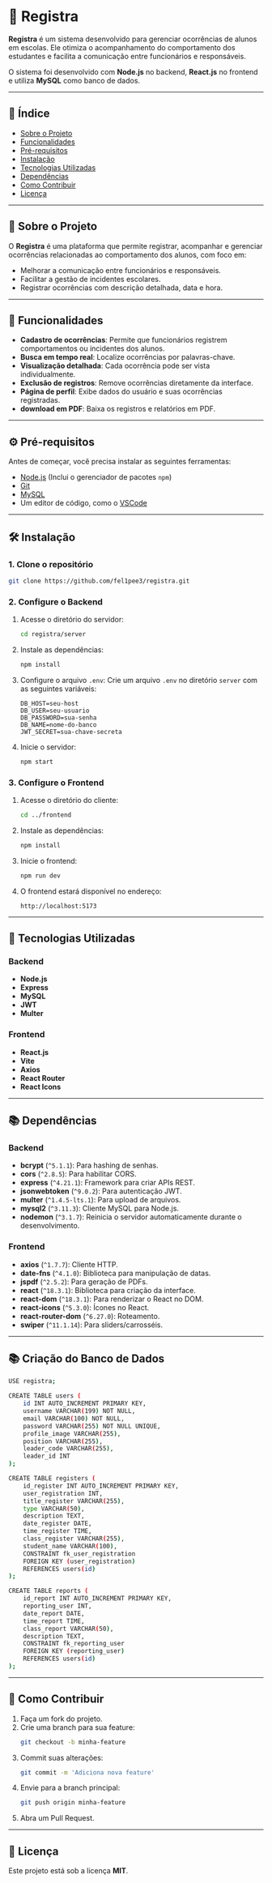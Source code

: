 # 📝 **Registra**

**Registra** é um sistema desenvolvido para gerenciar ocorrências de alunos em escolas. Ele otimiza o acompanhamento do comportamento dos estudantes e facilita a comunicação entre funcionários e responsáveis.  

O sistema foi desenvolvido com **Node.js** no backend, **React.js** no frontend e utiliza **MySQL** como banco de dados.

---

## 📌 **Índice**

- [Sobre o Projeto](#-sobre-o-projeto)
- [Funcionalidades](#-funcionalidades)
- [Pré-requisitos](#-pré-requisitos)
- [Instalação](#-instalação)
- [Tecnologias Utilizadas](#-tecnologias-utilizadas)
- [Dependências](#-dependências)
- [Como Contribuir](#-como-contribuir)
- [Licença](#-licença)

---

## 📖 **Sobre o Projeto**

O **Registra** é uma plataforma que permite registrar, acompanhar e gerenciar ocorrências relacionadas ao comportamento dos alunos, com foco em:

- Melhorar a comunicação entre funcionários e responsáveis.
- Facilitar a gestão de incidentes escolares.
- Registrar ocorrências com descrição detalhada, data e hora.

---

## 🚀 **Funcionalidades**

- **Cadastro de ocorrências**: Permite que funcionários registrem comportamentos ou incidentes dos alunos.
- **Busca em tempo real**: Localize ocorrências por palavras-chave.
- **Visualização detalhada**: Cada ocorrência pode ser vista individualmente.
- **Exclusão de registros**: Remove ocorrências diretamente da interface.
- **Página de perfil**: Exibe dados do usuário e suas ocorrências registradas.
- **download em PDF**: Baixa os registros e relatórios em PDF.

---

## ⚙️ **Pré-requisitos**

Antes de começar, você precisa instalar as seguintes ferramentas:

- [Node.js](https://nodejs.org/) (Inclui o gerenciador de pacotes `npm`)
- [Git](https://git-scm.com/)
- [MySQL](https://www.mysql.com/)
- Um editor de código, como o [VSCode](https://code.visualstudio.com/)

---

## 🛠️ **Instalação**

### 1. Clone o repositório

```bash
git clone https://github.com/fel1pee3/registra.git
```

### 2. Configure o Backend

1. Acesse o diretório do servidor:
   ```bash
   cd registra/server
   ```

2. Instale as dependências:
   ```bash
   npm install
   ```

3. Configure o arquivo `.env`:
   Crie um arquivo `.env` no diretório `server` com as seguintes variáveis:
   ```env
   DB_HOST=seu-host
   DB_USER=seu-usuario
   DB_PASSWORD=sua-senha
   DB_NAME=nome-do-banco
   JWT_SECRET=sua-chave-secreta
   ```

4. Inicie o servidor:
   ```bash
   npm start
   ```

### 3. Configure o Frontend

1. Acesse o diretório do cliente:
   ```bash
   cd ../frontend
   ```

2. Instale as dependências:
   ```bash
   npm install
   ```

3. Inicie o frontend:
   ```bash
   npm run dev
   ```

4. O frontend estará disponível no endereço:
   ```
   http://localhost:5173
   ```

---

## 🧰 **Tecnologias Utilizadas**

### Backend
- **Node.js**
- **Express**
- **MySQL**
- **JWT**
- **Multer**

### Frontend
- **React.js**
- **Vite**
- **Axios**
- **React Router**
- **React Icons**

---

## 📚 **Dependências**

### Backend

- **bcrypt** (`^5.1.1`): Para hashing de senhas.
- **cors** (`^2.8.5`): Para habilitar CORS.
- **express** (`^4.21.1`): Framework para criar APIs REST.
- **jsonwebtoken** (`^9.0.2`): Para autenticação JWT.
- **multer** (`^1.4.5-lts.1`): Para upload de arquivos.
- **mysql2** (`^3.11.3`): Cliente MySQL para Node.js.
- **nodemon** (`^3.1.7`): Reinicia o servidor automaticamente durante o desenvolvimento.

### Frontend

- **axios** (`^1.7.7`): Cliente HTTP.
- **date-fns** (`^4.1.0`): Biblioteca para manipulação de datas.
- **jspdf** (`^2.5.2`): Para geração de PDFs.
- **react** (`^18.3.1`): Biblioteca para criação da interface.
- **react-dom** (`^18.3.1`): Para renderizar o React no DOM.
- **react-icons** (`^5.3.0`): Ícones no React.
- **react-router-dom** (`^6.27.0`): Roteamento.
- **swiper** (`^11.1.14`): Para sliders/carrosséis.

---

## 📚 **Criação do Banco de Dados**

```bash
USE registra;

CREATE TABLE users (
    id INT AUTO_INCREMENT PRIMARY KEY,
    username VARCHAR(199) NOT NULL,
    email VARCHAR(100) NOT NULL,
    password VARCHAR(255) NOT NULL UNIQUE,
    profile_image VARCHAR(255),
    position VARCHAR(255),
    leader_code VARCHAR(255),
    leader_id INT
);

CREATE TABLE registers (
    id_register INT AUTO_INCREMENT PRIMARY KEY,
    user_registration INT,
    title_register VARCHAR(255),
    type VARCHAR(50),
    description TEXT,
    date_register DATE,
    time_register TIME,
    class_register VARCHAR(255),
    student_name VARCHAR(100),
    CONSTRAINT fk_user_registration
    FOREIGN KEY (user_registration)
    REFERENCES users(id)
);

CREATE TABLE reports (
    id_report INT AUTO_INCREMENT PRIMARY KEY,
    reporting_user INT,
    date_report DATE,
    time_report TIME,
    class_report VARCHAR(50),
    description TEXT,
    CONSTRAINT fk_reporting_user
    FOREIGN KEY (reporting_user)
    REFERENCES users(id)
);
```

---

## 📝 **Como Contribuir**

1. Faça um fork do projeto.
2. Crie uma branch para sua feature:
   ```bash
   git checkout -b minha-feature
   ```
3. Commit suas alterações:
   ```bash
   git commit -m 'Adiciona nova feature'
   ```
4. Envie para a branch principal:
   ```bash
   git push origin minha-feature
   ```
5. Abra um Pull Request.

---

## 📄 **Licença**

Este projeto está sob a licença **MIT**.
